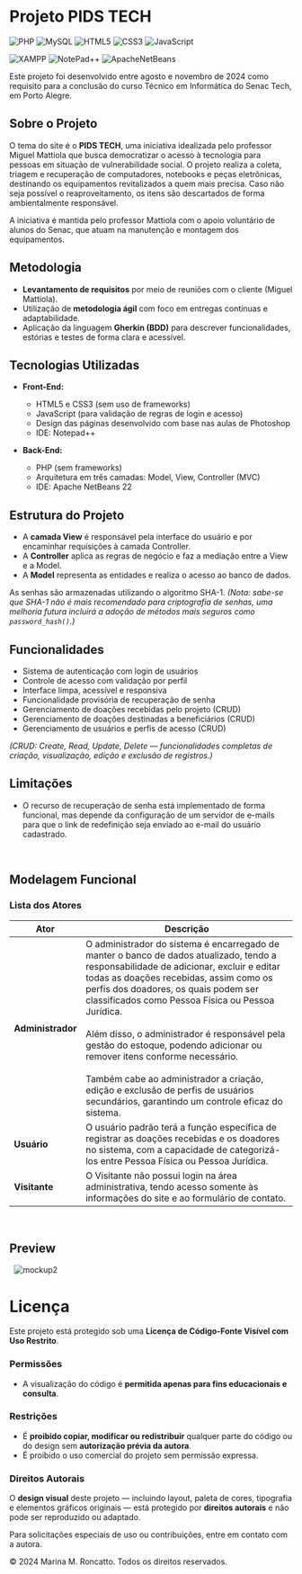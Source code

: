 # Projeto PIDS TECH
![PHP](https://img.shields.io/badge/php-%23777BB4.svg?style=for-the-badge&logo=php&logoColor=white) ![MySQL](https://img.shields.io/badge/mysql-4479A1.svg?style=for-the-badge&logo=mysql&logoColor=white) ![HTML5](https://img.shields.io/badge/html5-%23E34F26.svg?style=for-the-badge&logo=html5&logoColor=white) ![CSS3](https://img.shields.io/badge/css3-%231572B6.svg?style=for-the-badge&logo=css3&logoColor=white) ![JavaScript](https://img.shields.io/badge/javascript-%23323330.svg?style=for-the-badge&logo=javascript&logoColor=%23F7DF1E) 

![XAMPP](https://img.shields.io/badge/Xampp-F37623?style=for-the-badge&logo=xampp&logoColor=white) ![NotePad++](https://img.shields.io/badge/Notepad++-90E59A.svg?style=for-the-badge&logo=notepad%2B%2B&logoColor=black) ![ApacheNetBeans](https://img.shields.io/badge/apache%20netbeans-1B6AC6?style=for-the-badge&logo=apache%20netbeans%20IDE&logoColor=white)

Este projeto foi desenvolvido entre agosto e novembro de 2024 como requisito para a conclusão do curso Técnico em Informática do Senac Tech, em Porto Alegre.

## Sobre o Projeto

O tema do site é o **PIDS TECH**, uma iniciativa idealizada pelo professor Miguel Mattiola que busca democratizar o acesso à tecnologia para pessoas em situação de vulnerabilidade social. O projeto realiza a coleta, triagem e recuperação de computadores, notebooks e peças eletrônicas, destinando os equipamentos revitalizados a quem mais precisa. Caso não seja possível o reaproveitamento, os itens são descartados de forma ambientalmente responsável.

A iniciativa é mantida pelo professor Mattiola com o apoio voluntário de alunos do Senac, que atuam na manutenção e montagem dos equipamentos.

## Metodologia

- **Levantamento de requisitos** por meio de reuniões com o cliente (Miguel Mattiola).
- Utilização de **metodologia ágil** com foco em entregas contínuas e adaptabilidade.
- Aplicação da linguagem **Gherkin (BDD)** para descrever funcionalidades, estórias e testes de forma clara e acessível.
&nbsp;
## Tecnologias Utilizadas

- **Front-End:**
  - HTML5 e CSS3 (sem uso de frameworks)
  - JavaScript (para validação de regras de login e acesso)
  - Design das páginas desenvolvido com base nas aulas de Photoshop
  - IDE: Notepad++

- **Back-End:**
  - PHP (sem frameworks)
  - Arquitetura em três camadas: Model, View, Controller (MVC)
  - IDE: Apache NetBeans 22

## Estrutura do Projeto

- A **camada View** é responsável pela interface do usuário e por encaminhar requisições à camada Controller.
- A **Controller** aplica as regras de negócio e faz a mediação entre a View e a Model.
- A **Model** representa as entidades e realiza o acesso ao banco de dados.

As senhas são armazenadas utilizando o algoritmo SHA-1. *(Nota: sabe-se que SHA-1 não é mais recomendado para criptografia de senhas, uma melhoria futura incluirá a adoção de métodos mais seguros como `password_hash()`.)*

## Funcionalidades

- Sistema de autenticação com login de usuários
- Controle de acesso com validação por perfil
- Interface limpa, acessível e responsiva
- Funcionalidade provisória de recuperação de senha 
- Gerenciamento de doações recebidas pelo projeto (CRUD)
- Gerenciamento de doações destinadas a beneficiários (CRUD)
- Gerenciamento de usuários e perfis de acesso (CRUD)

 *(CRUD: Create, Read, Update, Delete — funcionalidades completas de criação, visualização, edição e exclusão de registros.)*

## Limitações

- O recurso de recuperação de senha está implementado de forma funcional, mas depende da configuração de um servidor de e-mails para que o link de redefinição seja enviado ao e-mail do usuário cadastrado.

&nbsp;
## Modelagem Funcional

### Lista dos Atores

| **Ator**                | **Descrição** |
|-------------------------|-------------------------------------------------------------------------------------------------------------------------------------------------------------------------------------------------------------------------------------------------------------------------------------------------------------------------------------|
| **Administrador**     | O administrador do sistema é encarregado de manter o banco de dados atualizado, tendo a responsabilidade de adicionar, excluir e editar todas as doações recebidas, assim como os perfis dos doadores, os quais podem ser classificados como Pessoa Física ou Pessoa Jurídica. <br><br>Além disso, o administrador é responsável pela gestão do estoque, podendo adicionar ou remover itens conforme necessário. <br><br>Também cabe ao administrador a criação, edição e exclusão de perfis de usuários secundários, garantindo um controle eficaz do sistema. |
| **Usuário**            | O usuário padrão terá a função específica de registrar as doações recebidas e os doadores no sistema, com a capacidade de categorizá-los entre Pessoa Física ou Pessoa Jurídica. |
| **Visitante**          | O Visitante não possui login na área administrativa, tendo acesso somente às informações do site e ao formulário de contato. |

&nbsp;&nbsp;

## Preview
&nbsp;
![mockup2](https://github.com/user-attachments/assets/83f9299d-0f27-44fd-9909-e82f4feaa489 "Mockup da página inicial com responsividade para desktop e mobile")


# Licença

Este projeto está protegido sob uma **Licença de Código-Fonte Visível com Uso Restrito**.

### Permissões

- A visualização do código é **permitida apenas para fins educacionais e consulta**.

### Restrições

- É **proibido copiar, modificar ou redistribuir** qualquer parte do código ou do design sem **autorização prévia da autora**.
- É proibido o uso comercial do projeto sem permissão expressa.

### Direitos Autorais

O **design visual** deste projeto — incluindo layout, paleta de cores, tipografia e elementos gráficos originais — está protegido por **direitos autorais** e não pode ser reproduzido ou adaptado.

Para solicitações especiais de uso ou contribuições, entre em contato com a autora.



© 2024 Marina M. Roncatto. Todos os direitos reservados.
